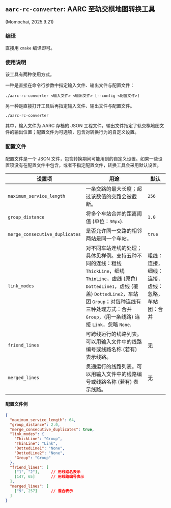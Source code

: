 ## `aarc-rc-converter`: AARC 至轨交棋地图转换工具

(Momochai, 2025.9.21)

### 编译

直接用 `cmake` 编译即可。 

### 使用说明

该工具有两种使用方式。

一种是直接在命令行参数中指定输入文件、输出文件与配置文件：
```
./aarc-rc-converter <输入文件> <输出文件> [--config <配置文件>]
```
另一种是直接打开工具后再指定输入文件、输出文件与配置文件。
```
./aarc-rc-converter
```
其中，输入文件为 AARC 存档的 JSON 工程文件，输出文件指定了轨交棋地图文件的输出位置；配置文件为可选项，包含对转换行为的自定义设置。

### 配置文件

配置文件是一个 JSON 文件，包含转换期间可能用到的自定义设置。如果一些设置项没有在配置文件中包含，或者不指定配置文件，转换工具会采用默认设置。

|设置项|用途|默认|
|---|---|---|
|`maximum_service_length`|一条交路的最大长度；超过该数值的交路会被截断。|`256`|
|`group_distance`|将多个车站合并的距离阈值 (单位：`30px`).|`1.0`|
|`merge_consecutive_duplicates`|是否允许同一交路的相邻两站是同一个车站。|`true`|
|`link_modes`|对不同车站连线的处理；具体见样例。支持五种不同的连线：粗线 `ThickLine`，细线 `ThinLine`，虚线 (原色) `DottedLine1`，虚线 (覆盖) `DottedLine2`，车站团 `Group`；对每种连线有三种处理方式：合并 `Group`，(用一条线路) 连接 `Link`，忽略 `None`.| 粗线：连接，细线：连接，虚线：忽略，车站团：合并
|`friend_lines`|可跨线运行的线路列表。可以用输入文件中的线路编号或线路名称 (若有) 表示线路。|无|
|`merged_lines`|贯通运行的线路列表。可以用输入文件中的线路编号或线路名称 (若有) 表示线路。|无|

#### 配置文件例

```JSON
{
  "maximum_service_length": 64,
  "group_distance": 2.0,
  "merge_consecutive_duplicates": true,
  "link_modes": {
    "ThickLine": "Group",
    "ThinLine": "Link",
    "DottedLine1": "None",
    "DottedLine2": "None",
    "Group": "Group"
  },
  "friend_lines": [
    ["1", "2"],     // 用线路名表示
    [147, 65]       // 用线路编号表示
  ],
  "merged_lines": [
    ["9", 257]      // 混合表示
  ]
}
```
